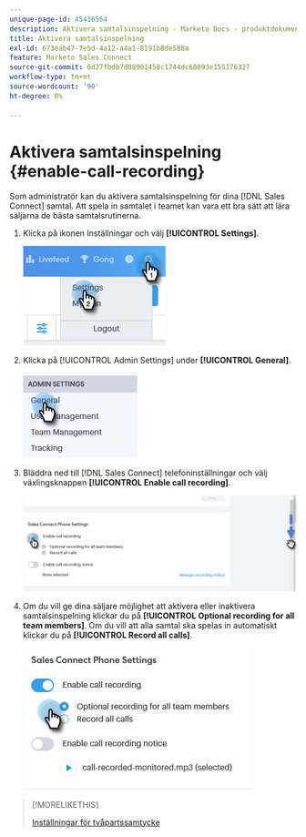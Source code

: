 ```yaml
---
unique-page-id: 45416564
description: Aktivera samtalsinspelning - Marketo Docs - produktdokumentation
title: Aktivera samtalsinspelning
exl-id: 673eab47-7e5d-4a12-a4a1-8191b8de588a
feature: Marketo Sales Connect
source-git-commit: 0d37fbdb7d08901458c1744dc68893e155176327
workflow-type: tm+mt
source-wordcount: '90'
ht-degree: 0%

---
```


# Aktivera samtalsinspelning {#enable-call-recording}

Som administratör kan du aktivera samtalsinspelning för dina [!DNL Sales Connect] samtal. Att spela in samtalet i teamet kan vara ett bra sätt att lära säljarna de bästa samtalsrutinerna.

1. Klicka på ikonen Inställningar och välj **[!UICONTROL Settings]**.

   ![](assets/one.png)

1. Klicka på [!UICONTROL Admin Settings] under **[!UICONTROL General]**.

   ![](assets/two.png)

1. Bläddra ned till [!DNL Sales Connect] telefoninställningar och välj växlingsknappen **[!UICONTROL Enable call recording]**.

   ![](assets/three.png)

1. Om du vill ge dina säljare möjlighet att aktivera eller inaktivera samtalsinspelning klickar du på **[!UICONTROL Optional recording for all team members]**. Om du vill att alla samtal ska spelas in automatiskt klickar du på **[!UICONTROL Record all calls]**.

   ![](assets/four.png)

>[!MORELIKETHIS]
>
>[Inställningar för tvåpartssamtycke](/help/marketo/product-docs/marketo-sales-connect/phone/two-party-consent-settings.md)
